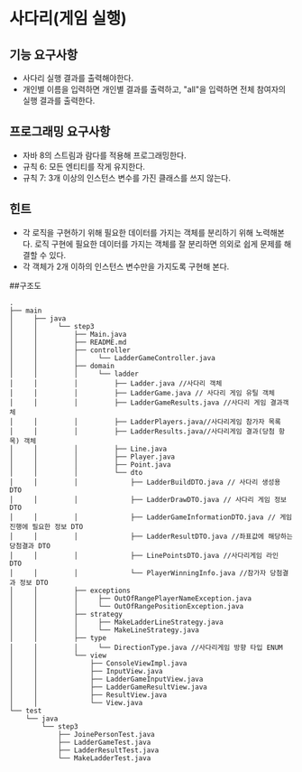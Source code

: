 # 사다리(게임 실행)

## 기능 요구사항
* 사다리 실행 결과를 출력해야한다.
* 개인별 이름을 입력하면 개인별 결과를 출력하고, "all"을 입력하면 전체 참여자의 실행 결과를 출력한다.
    
## 프로그래밍 요구사항
* 자바 8의 스트림과 람다를 적용해 프로그래밍한다.
* 규칙 6: 모든 엔티티를 작게 유지한다.
* 규칙 7: 3개 이상의 인스턴스 변수를 가진 클래스를 쓰지 않는다. 

## 힌트
* 각 로직을 구현하기 위해 필요한 데이터를 가지는 객체를 분리하기 위해 노력해본다. 로직 구현에 필요한 데이터를 가지는 객체를 잘 분리하면 의외로 쉽게 문제를 해결할 수 있다.
* 각 객체가 2개 이하의 인스턴스 변수만을 가지도록 구현해 본다.

##구조도
```
.
├── main
│     ├── java
│     │     └── step3
│     │         ├── Main.java
│     │         ├── README.md
│     │         ├── controller
│     │         │     └── LadderGameController.java
│     │         ├── domain
│     │         │     └── ladder
│     │         │         ├── Ladder.java //사다리 객체
│     │         │         ├── LadderGame.java // 사다리 게임 유틸 객체
│     │         │         ├── LadderGameResults.java //사다리 게임 결과객체
│     │         │         ├── LadderPlayers.java//사다리게임 참가자 목록
│     │         │         ├── LadderResults.java//사다리게임 결과(당첨 항목) 객체
│     │         │         ├── Line.java
│     │         │         ├── Player.java
│     │         │         ├── Point.java
│     │         │         └── dto
│     │         │             ├── LadderBuildDTO.java // 사다리 생성용 DTO
│     │         │             ├── LadderDrawDTO.java // 사다리 게임 정보 DTO
│     │         │             ├── LadderGameInformationDTO.java // 게임진행에 필요한 정보 DTO
│     │         │             ├── LadderResultDTO.java //좌표값에 해당하는 당첨결과 DTO
│     │         │             ├── LinePointsDTO.java //사다리게임 라인 DTO
│     │         │             └── PlayerWinningInfo.java //참가자 당첨결과 정보 DTO
│     │         ├── exceptions
│     │         │     ├── OutOfRangePlayerNameException.java
│     │         │     └── OutOfRangePositionException.java
│     │         ├── strategy
│     │         │     ├── MakeLadderLineStrategy.java
│     │         │     └── MakeLineStrategy.java
│     │         ├── type
│     │         │     └── DirectionType.java //사다리게임 방향 타입 ENUM
│     │         └── view
│     │             ├── ConsoleViewImpl.java
│     │             ├── InputView.java
│     │             ├── LadderGameInputView.java
│     │             ├── LadderGameResultView.java
│     │             ├── ResultView.java
│     │             └── View.java
└── test
    └── java
        └── step3
            ├── JoinePersonTest.java
            ├── LadderGameTest.java
            ├── LadderResultTest.java
            └── MakeLadderTest.java

```

